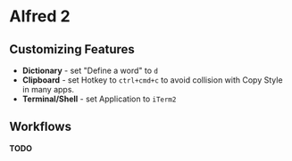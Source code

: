 # Alfred 2

## Customizing Features

- **Dictionary** - set "Define a word" to `d`
- **Clipboard** - set Hotkey to `ctrl+cmd+c` to avoid collision with Copy Style in many apps.  
- **Terminal/Shell** - set Application to `iTerm2`

## Workflows

**TODO**
